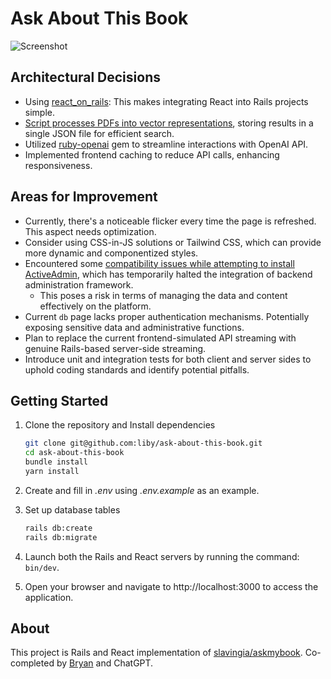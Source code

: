 # Ask About This Book

![Screenshot](https://user-images.githubusercontent.com/38807139/279266434-9fd9560e-cc9b-449c-b86d-b9d52bd15740.png)


## Architectural Decisions

- Using [react_on_rails](https://github.com/shakacode/react_on_rails): This makes integrating React into Rails projects simple.
- [Script processes PDFs into vector representations](https://github.com/liby/ask-about-this-book/blob/master/scripts/pdf_to_vector_processor.rb), storing results in a single JSON file for efficient search.
- Utilized [ruby-openai](https://github.com/alexrudall/ruby-openai) gem to streamline interactions with OpenAI API.
- Implemented frontend caching to reduce API calls, enhancing responsiveness.

## Areas for Improvement

- Currently, there's a noticeable flicker every time the page is refreshed. This aspect needs optimization.
- Consider using CSS-in-JS solutions or Tailwind CSS, which can provide more dynamic and componentized styles.
- Encountered some [compatibility issues while attempting to install ActiveAdmin](https://github.com/activeadmin/activeadmin/issues/6834), which has temporarily halted the integration of backend administration framework. 
   - This poses a risk in terms of managing the data and content effectively on the platform.
- Current `db` page lacks proper authentication mechanisms. Potentially exposing sensitive data and administrative functions.
- Plan to replace the current frontend-simulated API streaming with genuine Rails-based server-side streaming.
- Introduce unit and integration tests for both client and server sides to uphold coding standards and identify potential pitfalls.

## Getting Started

1. Clone the repository and Install dependencies
   ```sh
   git clone git@github.com:liby/ask-about-this-book.git
   cd ask-about-this-book
   bundle install
   yarn install
   ```

2. Create and fill in _.env_ using _.env.example_ as an example.

3. Set up database tables 
   ```sh
   rails db:create
   rails db:migrate
   ```

5. Launch both the Rails and React servers by running the command: `bin/dev`.

6. Open your browser and navigate to http://localhost:3000 to access the application.


## About

This project is Rails and React implementation of [slavingia/askmybook](https://github.com/slavingia/askmybook). Co-completed by [Bryan](https://github.com/liby) and ChatGPT.
